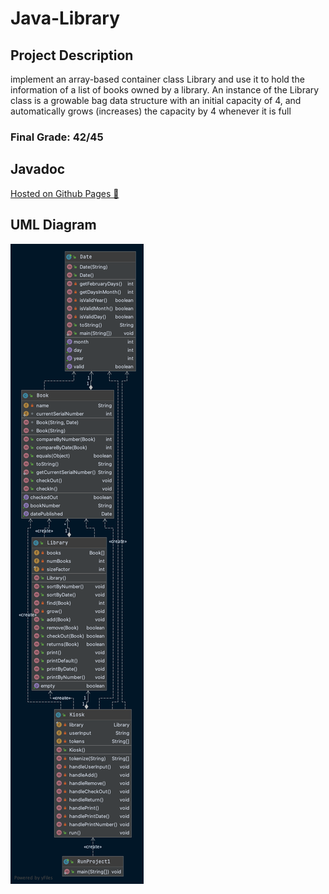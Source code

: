 # Java-Library


## Project Description

implement an array-based container class Library and use it to hold the information of a list  of books owned by a library. An instance of the Library class is a growable bag data structure with an initial capacity  of 4, and automatically grows (increases) the capacity by 4 whenever it is full

### Final Grade: 42/45

## Javadoc

<a href="https://demoraeshugo.github.io/Java-Library/package-summary.html">Hosted on Github Pages 🚀</a>

## UML Diagram

![Web_Frame@2x](https://raw.githubusercontent.com/demoraeshugo/Java-Library/main/top%20level%20package.png)
